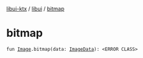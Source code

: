 [libui-ktx](../index.md) / [libui](index.md) / [bitmap](./bitmap.md)

# bitmap

`fun `[`Image`](-image/index.md)`.bitmap(data: `[`ImageData`](-image-data/index.md)`): <ERROR CLASS>`